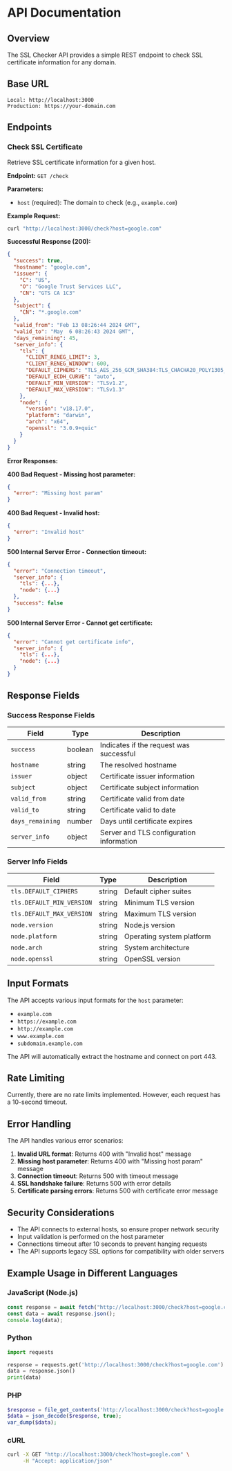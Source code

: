 # API Documentation

## Overview

The SSL Checker API provides a simple REST endpoint to check SSL certificate information for any domain.

## Base URL

```
Local: http://localhost:3000
Production: https://your-domain.com
```

## Endpoints

### Check SSL Certificate

Retrieve SSL certificate information for a given host.

**Endpoint:** `GET /check`

**Parameters:**

- `host` (required): The domain to check (e.g., `example.com`)

**Example Request:**

```bash
curl "http://localhost:3000/check?host=google.com"
```

**Successful Response (200):**

```json
{
  "success": true,
  "hostname": "google.com",
  "issuer": {
    "C": "US",
    "O": "Google Trust Services LLC",
    "CN": "GTS CA 1C3"
  },
  "subject": {
    "CN": "*.google.com"
  },
  "valid_from": "Feb 13 08:26:44 2024 GMT",
  "valid_to": "May  6 08:26:43 2024 GMT",
  "days_remaining": 45,
  "server_info": {
    "tls": {
      "CLIENT_RENEG_LIMIT": 3,
      "CLIENT_RENEG_WINDOW": 600,
      "DEFAULT_CIPHERS": "TLS_AES_256_GCM_SHA384:TLS_CHACHA20_POLY1305_SHA256...",
      "DEFAULT_ECDH_CURVE": "auto",
      "DEFAULT_MIN_VERSION": "TLSv1.2",
      "DEFAULT_MAX_VERSION": "TLSv1.3"
    },
    "node": {
      "version": "v18.17.0",
      "platform": "darwin",
      "arch": "x64",
      "openssl": "3.0.9+quic"
    }
  }
}
```

**Error Responses:**

**400 Bad Request - Missing host parameter:**

```json
{
  "error": "Missing host param"
}
```

**400 Bad Request - Invalid host:**

```json
{
  "error": "Invalid host"
}
```

**500 Internal Server Error - Connection timeout:**

```json
{
  "error": "Connection timeout",
  "server_info": {
    "tls": {...},
    "node": {...}
  },
  "success": false
}
```

**500 Internal Server Error - Cannot get certificate:**

```json
{
  "error": "Cannot get certificate info",
  "server_info": {
    "tls": {...},
    "node": {...}
  }
}
```

## Response Fields

### Success Response Fields

| Field            | Type    | Description                              |
| ---------------- | ------- | ---------------------------------------- |
| `success`        | boolean | Indicates if the request was successful  |
| `hostname`       | string  | The resolved hostname                    |
| `issuer`         | object  | Certificate issuer information           |
| `subject`        | object  | Certificate subject information          |
| `valid_from`     | string  | Certificate valid from date              |
| `valid_to`       | string  | Certificate valid to date                |
| `days_remaining` | number  | Days until certificate expires           |
| `server_info`    | object  | Server and TLS configuration information |

### Server Info Fields

| Field                     | Type   | Description               |
| ------------------------- | ------ | ------------------------- |
| `tls.DEFAULT_CIPHERS`     | string | Default cipher suites     |
| `tls.DEFAULT_MIN_VERSION` | string | Minimum TLS version       |
| `tls.DEFAULT_MAX_VERSION` | string | Maximum TLS version       |
| `node.version`            | string | Node.js version           |
| `node.platform`           | string | Operating system platform |
| `node.arch`               | string | System architecture       |
| `node.openssl`            | string | OpenSSL version           |

## Input Formats

The API accepts various input formats for the `host` parameter:

- `example.com`
- `https://example.com`
- `http://example.com`
- `www.example.com`
- `subdomain.example.com`

The API will automatically extract the hostname and connect on port 443.

## Rate Limiting

Currently, there are no rate limits implemented. However, each request has a 10-second timeout.

## Error Handling

The API handles various error scenarios:

1. **Invalid URL format**: Returns 400 with "Invalid host" message
2. **Missing host parameter**: Returns 400 with "Missing host param" message
3. **Connection timeout**: Returns 500 with timeout message
4. **SSL handshake failure**: Returns 500 with error details
5. **Certificate parsing errors**: Returns 500 with certificate error message

## Security Considerations

- The API connects to external hosts, so ensure proper network security
- Input validation is performed on the host parameter
- Connections timeout after 10 seconds to prevent hanging requests
- The API supports legacy SSL options for compatibility with older servers

## Example Usage in Different Languages

### JavaScript (Node.js)

```javascript
const response = await fetch("http://localhost:3000/check?host=google.com");
const data = await response.json();
console.log(data);
```

### Python

```python
import requests

response = requests.get('http://localhost:3000/check?host=google.com')
data = response.json()
print(data)
```

### PHP

```php
$response = file_get_contents('http://localhost:3000/check?host=google.com');
$data = json_decode($response, true);
var_dump($data);
```

### cURL

```bash
curl -X GET "http://localhost:3000/check?host=google.com" \
     -H "Accept: application/json"
```
